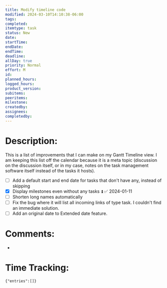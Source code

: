 ```yaml
---
title: Modify timeline code
modified: 2024-03-10T14:10:38-06:00
tags:
completed:
itemtype: task
status: New
date:
startTime:
endDate:
endTime:
deadline:
allDay: true
priority: Normal
effort: M
id:
planned_hours:
logged_hours:
product_version:
subitems:
peeritems:
milestone:
createdby:
assignees:
completedby:
---
```


# Description:
This is a list of improvements that I can make on my Gantt Timeline view. I am keeping this list off the calendar because it is a meta topic (discussion on the discussion itself, or in my case, notes on the task management software itself instead of the tasks it hosts).

- [ ] Add a default start and end date for tasks that don't have any, instead of skipping
- [x] Display milestones even without any tasks ⏫ ✅ 2024-01-11
- [ ] Shorten long names automatically
- [ ] Fix the bug where it will list all incoming links of type task. I couldn't find an immediate solution.
- [ ] Add an original date to Extended date feature.
# Comments:
- 

# Time Tracking:
```simple-time-tracker
{"entries":[]}
```
